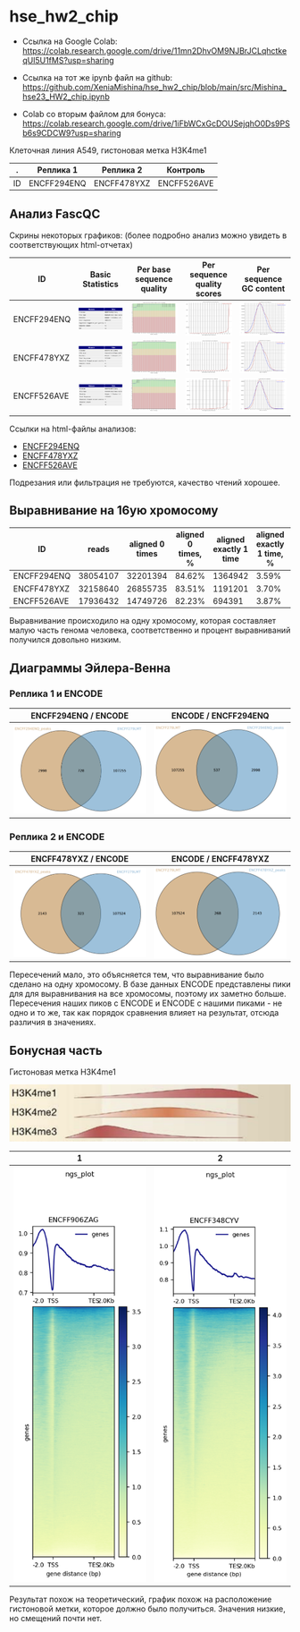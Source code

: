 # hse_hw2_chip

- Ссылка на Google Colab: https://colab.research.google.com/drive/11mn2DhvOM9NJBrJCLqhctkeqUl5U1fMS?usp=sharing
- Ссылка на тот же ipynb файл на github: https://github.com/XeniaMishina/hse_hw2_chip/blob/main/src/Mishina_hse23_HW2_chip.ipynb

- Colab со вторым файлом для бонуса: https://colab.research.google.com/drive/1iFbWCxGcDOUSejqhO0Ds9PSb6s9CDCW9?usp=sharing

Клеточная линия A549, гистоновая метка H3K4me1

. | Реплика 1 | Реплика 2 | Контроль
--- | --- | --- | ---
ID | ENCFF294ENQ | ENCFF478YXZ | ENCFF526AVE

## Анализ FascQC

Скрины некоторых графиков: (более подробно анализ можно увидеть в соответствующих html-отчетах)

ID | Basic Statistics | Per base sequence quality | Per sequence quality scores | Per sequence GC content
--- | --- | --- | --- | ---
ENCFF294ENQ | ![](https://github.com/XeniaMishina/hse_hw2_chip/blob/main/screens/294_BS.png) | ![](https://github.com/XeniaMishina/hse_hw2_chip/blob/main/screens/294_PBSQ.png) | ![](https://github.com/XeniaMishina/hse_hw2_chip/blob/main/screens/294_PSQS.png) | ![](https://github.com/XeniaMishina/hse_hw2_chip/blob/main/screens/294_GC.png) |
ENCFF478YXZ | ![](https://github.com/XeniaMishina/hse_hw2_chip/blob/main/screens/478_BS.png) | ![](https://github.com/XeniaMishina/hse_hw2_chip/blob/main/screens/478_PBSQ.png) | ![](https://github.com/XeniaMishina/hse_hw2_chip/blob/main/screens/478_PSQS.png) | ![](https://github.com/XeniaMishina/hse_hw2_chip/blob/main/screens/478_GC.png) |
ENCFF526AVE | ![](https://github.com/XeniaMishina/hse_hw2_chip/blob/main/screens/526_BS.png) | ![](https://github.com/XeniaMishina/hse_hw2_chip/blob/main/screens/526_PBSQ.png) | ![](https://github.com/XeniaMishina/hse_hw2_chip/blob/main/screens/526_PSQS.png) | ![](https://github.com/XeniaMishina/hse_hw2_chip/blob/main/screens/526_GC.png) |

Ссылки на html-файлы анализов: 
- [ENCFF294ENQ](https://github.com/XeniaMishina/hse_hw2_chip/blob/main/data/ENCFF294ENQ_fastqc.html)
- [ENCFF478YXZ](https://github.com/XeniaMishina/hse_hw2_chip/blob/main/data/ENCFF478YXZ_fastqc.html)
- [ENCFF526AVE](https://github.com/XeniaMishina/hse_hw2_chip/blob/main/data/ENCFF526AVE_fastqc.html)

Подрезания или фильтрация не требуются, качество чтений хорошее.

## Выравнивание на 16ую хромосому

ID | reads |	aligned 0 times |	aligned 0 times, % |	aligned exactly 1 time |	aligned exactly 1 time, % |	aligned >1 times |	aligned >1 times, %
--- | --- | --- | --- | --- | --- | --- | ---
ENCFF294ENQ |	38054107 | 32201394 |	84.62% | 1364942 | 3.59% |	4487771 |	11.79%
ENCFF478YXZ |	32158640 | 26855735 |	83.51% | 1191201 | 3.70% |	4111704 |	12.79%
ENCFF526AVE |	17936432 | 14749726 |	82.23% | 694391 |	3.87% |	2492315 |	13.90%

Выравнивание происходило на одну хромосому, которая составляет малую часть генома человека, соответственно и процент выравниваний получился довольно низким.
## Диаграммы Эйлера-Венна

### Реплика 1 и ENCODE

ENCFF294ENQ / ENCODE | ENCODE / ENCFF294ENQ
--- | ---
![](https://github.com/XeniaMishina/hse_hw2_chip/blob/main/screens/venn1.png) | ![](https://github.com/XeniaMishina/hse_hw2_chip/blob/main/screens/venn2.png)

### Реплика 2 и ENCODE

ENCFF478YXZ / ENCODE | ENCODE / ENCFF478YXZ
--- | ---
![](https://github.com/XeniaMishina/hse_hw2_chip/blob/main/screens/venn3.png) | ![](https://github.com/XeniaMishina/hse_hw2_chip/blob/main/screens/venn4.png)

Пересечений мало, это объясняется тем, что выравнивание было сделано на одну хромосому.
В базе данных ENCODE представлены пики для для выравнивания на все хромосомы, поэтому их заметно больше. 
Пересечения наших пиков с ENCODE и ENCODE с нашими пиками - не одно и то же, так как порядок сравнения влияет на результат, отсюда различия в значениях.


## Бонусная часть 

Гистоновая метка H3K4me1 

![theory](https://github.com/XeniaMishina/hse_hw2_chip/blob/main/screens/theory.png)

1 | 2
--- | ---
![result](https://github.com/XeniaMishina/hse_hw2_chip/blob/main/data/result.png) | ![result](https://github.com/XeniaMishina/hse_hw2_chip/blob/main/data/result2.png)

Результат похож на теоретический, график похож на расположение гистоновой метки, которое должно было получиться. Значения низкие, но смещений почти нет.
